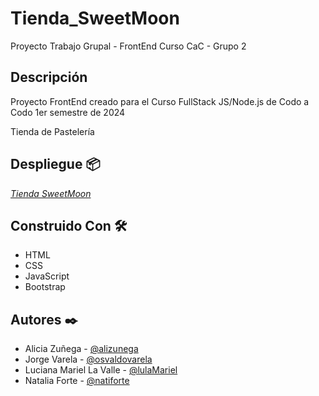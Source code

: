 # Tienda_SweetMoon

Proyecto Trabajo Grupal - FrontEnd Curso CaC - Grupo 2

## Descripción

Proyecto FrontEnd creado para el Curso FullStack JS/Node.js de Codo a Codo
1er semestre de 2024

Tienda de Pastelería

## Despliegue 📦

[_Tienda SweetMoon_](https://osvaldovarela.github.io/tienda_SweetMoon/)

## Construido Con 🛠️

- HTML
- CSS
- JavaScript
- Bootstrap

## Autores ✒️

- Alicia Zuñega - [@alizunega](https://github.com/alizunega)
- Jorge Varela - [@osvaldovarela](https://github.com/osvaldovarela)
- Luciana Mariel La Valle - [@lulaMariel](https://github.com/lulaMariel)
- Natalia Forte - [@natiforte](https://github.com/natiforte)
